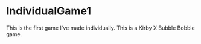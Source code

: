 # IndividualGame1
This is the first game I've made individually. This is a Kirby X Bubble Bobble game.
